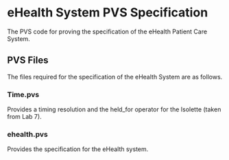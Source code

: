 # eHealth System PVS Specification
The PVS code for proving the specification of the eHealth Patient Care System.

## PVS Files
The files required for the specification of the eHealth System are as follows.

### Time.pvs
Provides a timing resolution and the held_for operator for the Isolette (taken from Lab 7).

### ehealth.pvs
Provides the specification for the eHealth system.

